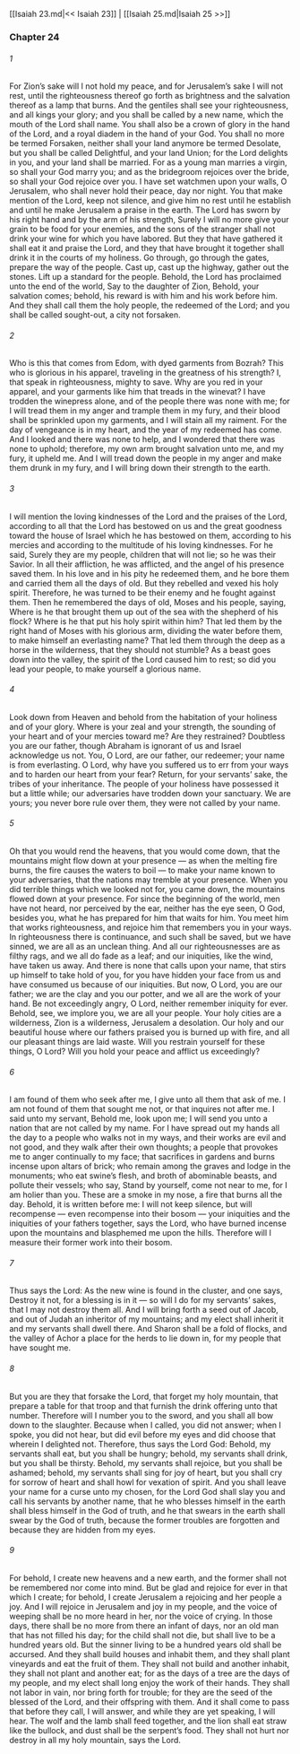 [[Isaiah 23.md|<< Isaiah 23]]  |  [[Isaiah 25.md|Isaiah 25 >>]]

### Chapter 24
###### 1
For Zion’s sake will I not hold my peace, and for Jerusalem’s sake I will not rest, until the righteousness thereof go forth as brightness and the salvation thereof as a lamp that burns. And the gentiles shall see your righteousness, and all kings your glory; and you shall be called by a new name, which the mouth of the Lord shall name. You shall also be a crown of glory in the hand of the Lord, and a royal diadem in the hand of your God. You shall no more be termed Forsaken, neither shall your land anymore be termed Desolate, but you shall be called Delightful, and your land Union; for the Lord delights in you, and your land shall be married. For as a young man marries a virgin, so shall your God marry you; and as the bridegroom rejoices over the bride, so shall your God rejoice over you. I have set watchmen upon your walls, O Jerusalem, who shall never hold their peace, day nor night. You that make mention of the Lord, keep not silence, and give him no rest until he establish and until he make Jerusalem a praise in the earth. The Lord has sworn by his right hand and by the arm of his strength, Surely I will no more give your grain to be food for your enemies, and the sons of the stranger shall not drink your wine for which you have labored. But they that have gathered it shall eat it and praise the Lord, and they that have brought it together shall drink it in the courts of my holiness. Go through, go through the gates, prepare the way of the people. Cast up, cast up the highway, gather out the stones. Lift up a standard for the people. Behold, the Lord has proclaimed unto the end of the world, Say to the daughter of Zion, Behold, your salvation comes; behold, his reward is with him and his work before him. And they shall call them the holy people, the redeemed of the Lord; and you shall be called sought-out, a city not forsaken.

###### 2
Who is this that comes from Edom, with dyed garments from Bozrah? This who is glorious in his apparel, traveling in the greatness of his strength? I, that speak in righteousness, mighty to save. Why are you red in your apparel, and your garments like him that treads in the winevat? I have trodden the winepress alone, and of the people there was none with me; for I will tread them in my anger and trample them in my fury, and their blood shall be sprinkled upon my garments, and I will stain all my raiment. For the day of vengeance is in my heart, and the year of my redeemed has come. And I looked and there was none to help, and I wondered that there was none to uphold; therefore, my own arm brought salvation unto me, and my fury, it upheld me. And I will tread down the people in my anger and make them drunk in my fury, and I will bring down their strength to the earth.

###### 3
I will mention the loving kindnesses of the Lord and the praises of the Lord, according to all that the Lord has bestowed on us and the great goodness toward the house of Israel which he has bestowed on them, according to his mercies and according to the multitude of his loving kindnesses. For he said, Surely they are my people, children that will not lie; so he was their Savior. In all their affliction, he was afflicted, and the angel of his presence saved them. In his love and in his pity he redeemed them, and he bore them and carried them all the days of old. But they rebelled and vexed his holy spirit. Therefore, he was turned to be their enemy and he fought against them. Then he remembered the days of old, Moses and his people, saying, Where is he that brought them up out of the sea with the shepherd of his flock? Where is he that put his holy spirit within him? That led them by the right hand of Moses with his glorious arm, dividing the water before them, to make himself an everlasting name? That led them through the deep as a horse in the wilderness, that they should not stumble? As a beast goes down into the valley, the spirit of the Lord caused him to rest; so did you lead your people, to make yourself a glorious name.

###### 4
Look down from Heaven and behold from the habitation of your holiness and of your glory. Where is your zeal and your strength, the sounding of your heart and of your mercies toward me? Are they restrained? Doubtless you are our father, though Abraham is ignorant of us and Israel acknowledge us not. You, O Lord, are our father, our redeemer; your name is from everlasting. O Lord, why have you suffered us to err from your ways and to harden our heart from your fear? Return, for your servants’ sake, the tribes of your inheritance. The people of your holiness have possessed it but a little while; our adversaries have trodden down your sanctuary. We are yours; you never bore rule over them, they were not called by your name.

###### 5
Oh that you would rend the heavens, that you would come down, that the mountains might flow down at your presence — as when the melting fire burns, the fire causes the waters to boil — to make your name known to your adversaries, that the nations may tremble at your presence. When you did terrible things which we looked not for, you came down, the mountains flowed down at your presence. For since the beginning of the world, men have not heard, nor perceived by the ear, neither has the eye seen, O God, besides you, what he has prepared for him that waits for him. You meet him that works righteousness, and rejoice him that remembers you in your ways. In righteousness there is continuance, and such shall be saved, but we have sinned, we are all as an unclean thing. And all our righteousnesses are as filthy rags, and we all do fade as a leaf; and our iniquities, like the wind, have taken us away. And there is none that calls upon your name, that stirs up himself to take hold of you, for you have hidden your face from us and have consumed us because of our iniquities. But now, O Lord, you are our father; we are the clay and you our potter, and we all are the work of your hand. Be not exceedingly angry, O Lord, neither remember iniquity for ever. Behold, see, we implore you, we are all your people. Your holy cities are a wilderness, Zion is a wilderness, Jerusalem a desolation. Our holy and our beautiful house where our fathers praised you is burned up with fire, and all our pleasant things are laid waste. Will you restrain yourself for these things, O Lord? Will you hold your peace and afflict us exceedingly?

###### 6
I am found of them who seek after me, I give unto all them that ask of me. I am not found of them that sought me not, or that inquires not after me. I said unto my servant, Behold me, look upon me; I will send you unto a nation that are not called by my name. For I have spread out my hands all the day to a people who walks not in my ways, and their works are evil and not good, and they walk after their own thoughts; a people that provokes me to anger continually to my face; that sacrifices in gardens and burns incense upon altars of brick; who remain among the graves and lodge in the monuments; who eat swine’s flesh, and broth of abominable beasts, and pollute their vessels; who say, Stand by yourself, come not near to me, for I am holier than you. These are a smoke in my nose, a fire that burns all the day. Behold, it is written before me: I will not keep silence, but will recompense — even recompense into their bosom — your iniquities and the iniquities of your fathers together, says the Lord, who have burned incense upon the mountains and blasphemed me upon the hills. Therefore will I measure their former work into their bosom.

###### 7
Thus says the Lord: As the new wine is found in the cluster, and one says, Destroy it not, for a blessing is in it — so will I do for my servants’ sakes, that I may not destroy them all. And I will bring forth a seed out of Jacob, and out of Judah an inheritor of my mountains; and my elect shall inherit it and my servants shall dwell there. And Sharon shall be a fold of flocks, and the valley of Achor a place for the herds to lie down in, for my people that have sought me.

###### 8
But you are they that forsake the Lord, that forget my holy mountain, that prepare a table for that troop and that furnish the drink offering unto that number. Therefore will I number you to the sword, and you shall all bow down to the slaughter. Because when I called, you did not answer; when I spoke, you did not hear, but did evil before my eyes and did choose that wherein I delighted not. Therefore, thus says the Lord God: Behold, my servants shall eat, but you shall be hungry; behold, my servants shall drink, but you shall be thirsty. Behold, my servants shall rejoice, but you shall be ashamed; behold, my servants shall sing for joy of heart, but you shall cry for sorrow of heart and shall howl for vexation of spirit. And you shall leave your name for a curse unto my chosen, for the Lord God shall slay you and call his servants by another name, that he who blesses himself in the earth shall bless himself in the God of truth, and he that swears in the earth shall swear by the God of truth, because the former troubles are forgotten and because they are hidden from my eyes.

###### 9
For behold, I create new heavens and a new earth, and the former shall not be remembered nor come into mind. But be glad and rejoice for ever in that which I create; for behold, I create Jerusalem a rejoicing and her people a joy. And I will rejoice in Jerusalem and joy in my people, and the voice of weeping shall be no more heard in her, nor the voice of crying. In those days, there shall be no more from there an infant of days, nor an old man that has not filled his day; for the child shall not die, but shall live to be a hundred years old. But the sinner living to be a hundred years old shall be accursed. And they shall build houses and inhabit them, and they shall plant vineyards and eat the fruit of them. They shall not build and another inhabit, they shall not plant and another eat; for as the days of a tree are the days of my people, and my elect shall long enjoy the work of their hands. They shall not labor in vain, nor bring forth for trouble; for they are the seed of the blessed of the Lord, and their offspring with them. And it shall come to pass that before they call, I will answer, and while they are yet speaking, I will hear. The wolf and the lamb shall feed together, and the lion shall eat straw like the bullock, and dust shall be the serpent’s food. They shall not hurt nor destroy in all my holy mountain, says the Lord.